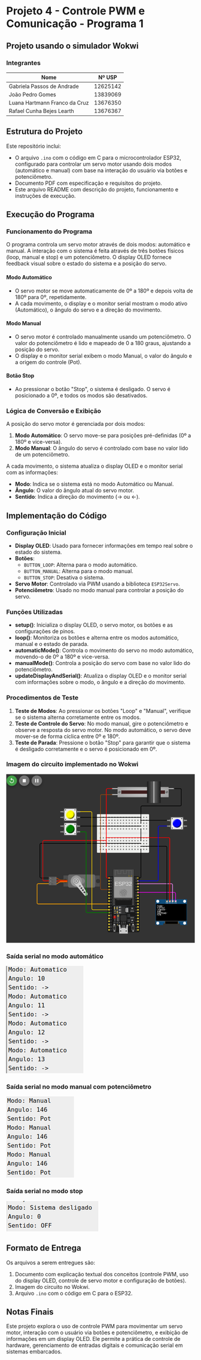 # Projeto 4 - Controle PWM e Comunicação - Programa 1  
## Projeto usando o simulador Wokwi

### Integrantes  
| Nome                           | Nº USP   |
|---------------------------------|----------|
| Gabriela Passos de Andrade      | 12625142 |
| João Pedro Gomes                | 13839069 |
| Luana Hartmann Franco da Cruz   | 13676350 |
| Rafael Cunha Bejes Learth       | 13676367 |

## Estrutura do Projeto  
Este repositório inclui:
- O arquivo `.ino` com o código em C para o microcontrolador ESP32, configurado para controlar um servo motor usando dois modos (automático e manual) com base na interação do usuário via botões e potenciômetro.
- Documento PDF com especificação e requisitos do projeto.
- Este arquivo README com descrição do projeto, funcionamento e instruções de execução.

## Execução do Programa  

### Funcionamento do Programa  
O programa controla um servo motor através de dois modos: automático e manual. A interação com o sistema é feita através de três botões físicos (loop, manual e stop) e um potenciômetro. O display OLED fornece feedback visual sobre o estado do sistema e a posição do servo.

#### Modo Automático
- O servo motor se move automaticamente de 0º a 180º e depois volta de 180º para 0º, repetidamente.
- A cada movimento, o display e o monitor serial mostram o modo ativo (Automático), o ângulo do servo e a direção do movimento.

#### Modo Manual
- O servo motor é controlado manualmente usando um potenciômetro. O valor do potenciômetro é lido e mapeado de 0 a 180 graus, ajustando a posição do servo.
- O display e o monitor serial exibem o modo Manual, o valor do ângulo e a origem do controle (Pot).

#### Botão Stop
- Ao pressionar o botão "Stop", o sistema é desligado. O servo é posicionado a 0º, e todos os modos são desativados.

### Lógica de Conversão e Exibição  
A posição do servo motor é gerenciada por dois modos:
1. **Modo Automático**: O servo move-se para posições pré-definidas (0º a 180º e vice-versa).
2. **Modo Manual**: O ângulo do servo é controlado com base no valor lido de um potenciômetro.

A cada movimento, o sistema atualiza o display OLED e o monitor serial com as informações:
- **Modo**: Indica se o sistema está no modo Automático ou Manual.
- **Ângulo**: O valor do ângulo atual do servo motor.
- **Sentido**: Indica a direção do movimento (→ ou ←).

## Implementação do Código

### Configuração Inicial  
- **Display OLED**: Usado para fornecer informações em tempo real sobre o estado do sistema.  
- **Botões**: 
  - `BUTTON_LOOP`: Alterna para o modo automático.
  - `BUTTON_MANUAL`: Alterna para o modo manual.
  - `BUTTON_STOP`: Desativa o sistema.
- **Servo Motor**: Controlado via PWM usando a biblioteca `ESP32Servo`.
- **Potenciômetro**: Usado no modo manual para controlar a posição do servo.

### Funções Utilizadas  
- **setup()**: Inicializa o display OLED, o servo motor, os botões e as configurações de pinos.
- **loop()**: Monitoriza os botões e alterna entre os modos automático, manual e o estado de parada.
- **automaticMode()**: Controla o movimento do servo no modo automático, movendo-o de 0º a 180º e vice-versa.
- **manualMode()**: Controla a posição do servo com base no valor lido do potenciômetro.
- **updateDisplayAndSerial()**: Atualiza o display OLED e o monitor serial com informações sobre o modo, o ângulo e a direção do movimento.

### Procedimentos de Teste  
1. **Teste de Modos**: Ao pressionar os botões "Loop" e "Manual", verifique se o sistema alterna corretamente entre os modos.
2. **Teste de Controle do Servo**: No modo manual, gire o potenciômetro e observe a resposta do servo motor. No modo automático, o servo deve mover-se de forma cíclica entre 0º e 180º.
3. **Teste de Parada**: Pressione o botão "Stop" para garantir que o sistema é desligado corretamente e o servo é posicionado em 0º.

### Imagem do circuito implementado no Wokwi
![wokwi](circuito-wokwi.png)

### Saída serial no modo automático
![automatico](automatico.png)

### Saída serial no modo manual com potenciômetro
![manual](manual.png)

### Saída serial no modo stop
![stop](stop.png)

## Formato de Entrega  
Os arquivos a serem entregues são:
1. Documento com explicação textual dos conceitos (controle PWM, uso do display OLED, controle de servo motor e configuração de botões).
2. Imagem do circuito no Wokwi.
3. Arquivo `.ino` com o código em C para o ESP32.

## Notas Finais  
Este projeto explora o uso de controle PWM para movimentar um servo motor, interação com o usuário via botões e potenciômetro, e exibição de informações em um display OLED. Ele permite a prática de controle de hardware, gerenciamento de entradas digitais e comunicação serial em sistemas embarcados.
